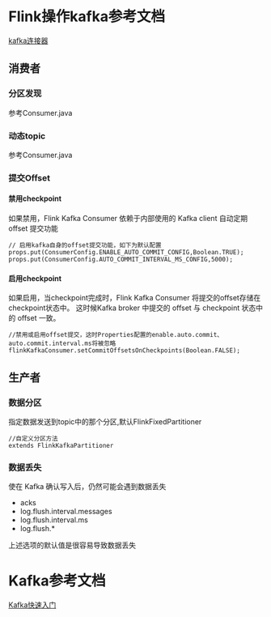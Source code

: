 # Flink操作kafka参考文档
[kafka连接器](https://ci.apache.org/projects/flink/flink-docs-release-1.11/zh/dev/connectors/kafka.html)
## 消费者
### 分区发现
参考Consumer.java
### 动态topic
参考Consumer.java
### 提交Offset
#### 禁用checkpoint
如果禁用，Flink Kafka Consumer 依赖于内部使用的 Kafka client 自动定期 offset 提交功能
```
// 启用kafka自身的offset提交功能，如下为默认配置
props.put(ConsumerConfig.ENABLE_AUTO_COMMIT_CONFIG,Boolean.TRUE);
props.put(ConsumerConfig.AUTO_COMMIT_INTERVAL_MS_CONFIG,5000);
```
#### 启用checkpoint
如果启用，当checkpoint完成时，Flink Kafka Consumer 将提交的offset存储在checkpoint状态中。
这时候Kafka broker 中提交的 offset 与 checkpoint 状态中的 offset 一致。
```
//禁用或启用offset提交，这时Properties配置的enable.auto.commit、auto.commit.interval.ms将被忽略
flinkKafkaConsumer.setCommitOffsetsOnCheckpoints(Boolean.FALSE);
```

## 生产者
### 数据分区
指定数据发送到topic中的那个分区,默认FlinkFixedPartitioner
```
//自定义分区方法
extends FlinkKafkaPartitioner 
```
### 数据丢失
使在 Kafka 确认写入后，仍然可能会遇到数据丢失
* acks
* log.flush.interval.messages
* log.flush.interval.ms
* log.flush.*

上述选项的默认值是很容易导致数据丢失
# Kafka参考文档

[Kafka快速入门](https://kafka.apache.org/documentation.html#quickstart)
